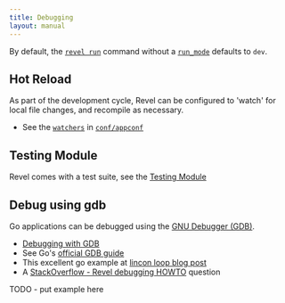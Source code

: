 ```yaml
---
title: Debugging
layout: manual
---
```


By default, the [`revel run`](tool.html) command without a [`run_mode`](appconf.html#runmodes) defaults to `dev`.

## Hot Reload

As part of the development cycle, Revel can be configured to 'watch' for local file changes, and recompile as necessary.

- See the [`watchers`](appconf.html#watchers) in [`conf/appconf`](appconf.html)

## Testing Module

Revel comes with a test suite, see the [Testing Module](testing.html)


## Debug using gdb

Go applications can be debugged using the [GNU Debugger (GDB)](http://www.gnu.org/software/gdb/).

- [Debugging with GDB](http://sourceware.org/gdb/current/onlinedocs/gdb/)
- See Go's [official GDB guide](http://golang.org/doc/gdb)
- This excellent go example at [lincon loop blog post](https://lincolnloop.com/blog/introduction-go-debugging-gdb/)
- A [StackOverflow - Revel debugging HOWTO](http://stackoverflow.com/questions/23952886/revel-debugging-how-to) question 

TODO - put example here



